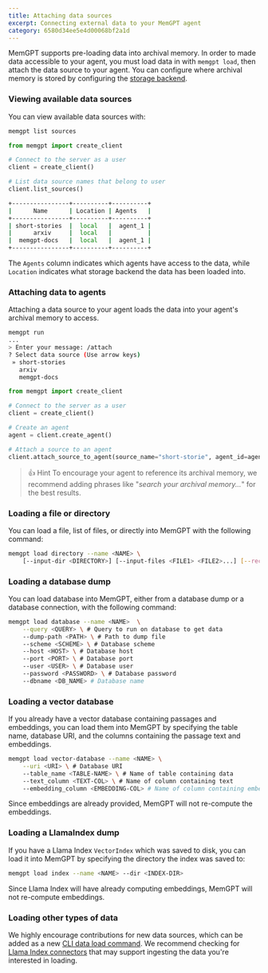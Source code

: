 ```yaml
---
title: Attaching data sources
excerpt: Connecting external data to your MemGPT agent
category: 6580d34ee5e4d00068bf2a1d
---
```


MemGPT supports pre-loading data into archival memory. In order to made data accessible to your agent, you must load data in with `memgpt load`, then attach the data source to your agent. You can configure where archival memory is stored by configuring the [storage backend](storage.md).

### Viewing available data sources

You can view available data sources with:

```sh CLI
memgpt list sources
```
```python Python
from memgpt import create_client

# Connect to the server as a user
client = create_client()

# List data source names that belong to user
client.list_sources()
```

```sh
+----------------+----------+----------+
|      Name      | Location | Agents   |
+----------------+----------+----------+
| short-stories  |  local   |  agent_1 |
|      arxiv     |  local   |          |
|  memgpt-docs   |  local   |  agent_1 |
+----------------+----------+----------+
```

The `Agents` column indicates which agents have access to the data, while `Location` indicates what storage backend the data has been loaded into.

### Attaching data to agents

Attaching a data source to your agent loads the data into your agent's archival memory to access. 


```sh CLI
memgpt run 
...
> Enter your message: /attach
? Select data source (Use arrow keys)
 » short-stories
   arxiv
   memgpt-docs
```
```python Python
from memgpt import create_client

# Connect to the server as a user
client = create_client()

# Create an agent 
agent = client.create_agent()

# Attach a source to an agent 
client.attach_source_to_agent(source_name="short-storie", agent_id=agent.id)
```

> 👍 Hint
> To encourage your agent to reference its archival memory, we recommend adding phrases like "_search your archival memory..._" for the best results.

### Loading a file or directory

You can load a file, list of files, or directly into MemGPT with the following command:

```sh
memgpt load directory --name <NAME> \
    [--input-dir <DIRECTORY>] [--input-files <FILE1> <FILE2>...] [--recursive]
```

### Loading a database dump

You can load database into MemGPT, either from a database dump or a database connection, with the following command:

```sh
memgpt load database --name <NAME>  \
    --query <QUERY> \ # Query to run on database to get data
    --dump-path <PATH> \ # Path to dump file
    --scheme <SCHEME> \ # Database scheme
    --host <HOST> \ # Database host
    --port <PORT> \ # Database port
    --user <USER> \ # Database user
    --password <PASSWORD> \ # Database password
    --dbname <DB_NAME> # Database name
```

### Loading a vector database

If you already have a vector database containing passages and embeddings, you can load them into MemGPT by specifying the table name, database URI, and the columns containing the passage text and embeddings.

```sh
memgpt load vector-database --name <NAME> \
    --uri <URI> \ # Database URI
    --table_name <TABLE-NAME> \ # Name of table containing data
    --text_column <TEXT-COL> \ # Name of column containing text
    --embedding_column <EMBEDDING-COL> # Name of column containing embedding
```

Since embeddings are already provided, MemGPT will not re-compute the embeddings.

### Loading a LlamaIndex dump

If you have a Llama Index `VectorIndex` which was saved to disk, you can load it into MemGPT by specifying the directory the index was saved to:

```sh
memgpt load index --name <NAME> --dir <INDEX-DIR>
```

Since Llama Index will have already computing embeddings, MemGPT will not re-compute embeddings.

### Loading other types of data

We highly encourage contributions for new data sources, which can be added as a new [CLI data load command](https://github.com/cpacker/MemGPT/blob/main/memgpt/cli/cli_load.py). We recommend checking for [Llama Index connectors](https://gpt-index.readthedocs.io/en/v0.6.3/how_to/data_connectors.html) that may support ingesting the data you're interested in loading.
